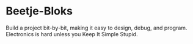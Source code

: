 # Beetje-Bloks
Build a project bit-by-bit, making it easy to design, debug, and program. Electronics is hard unless you Keep It Simple Stupid.
